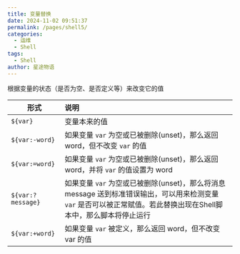 ```yaml
---
title: 变量替换
date: 2024-11-02 09:51:37
permalink: /pages/shell5/
categories:
  - 运维
  - Shell
tags:
  - Shell
author: 星途物语
---
```

根据变量的状态（是否为空、是否定义等）来改变它的值

| 形式              | 说明                                                         |
| ----------------- | :----------------------------------------------------------- |
| `${var}`          | 变量本来的值                                                 |
| `${var:-word}`    | 如果变量 `var` 为空或已被删除(unset)，那么返回 word，但不改变 `var` 的值 |
| `${var:=word}`    | 如果变量 `var` 为空或已被删除(unset)，那么返回 word，并将 `var` 的值设置为 word |
| `${var:?message}` | 如果变量 `var` 为空或已被删除(unset)，那么将消息 message 送到标准错误输出，可以用来检测变量 `var` 是否可以被正常赋值。若此替换出现在Shell脚本中，那么脚本将停止运行 |
| `${var:+word}`    | 如果变量 `var` 被定义，那么返回 word，但不改变 var 的值      |